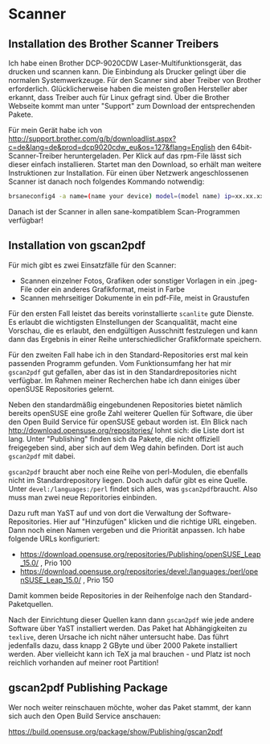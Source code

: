# Scanner

## Installation des Brother Scanner Treibers

Ich habe einen Brother DCP-9020CDW Laser-Multifunktionsgerät, das drucken und scannen kann. Die Einbindung als Drucker gelingt über die normalen Systemwerkzeuge. Für den Scanner sind aber Treiber von Brother erforderlich. Glücklicherweise haben die meisten großen Hersteller aber erkannt, dass Treiber auch für Linux gefragt sind. Über die Brother Webseite kommt man unter "Support" zum Download der entsprechenden Pakete. 

Für mein Gerät habe ich von http://support.brother.com/g/b/downloadlist.aspx?c=de&lang=de&prod=dcp9020cdw_eu&os=127&flang=English den 64bit-Scanner-Treiber heruntergeladen. Per Klick auf das rpm-File lässt sich dieser einfach installieren. Startet man den Download, so erhält man weitere Instruktionen zur Installation. Für einen über Netzwerk angeschlossenen Scanner ist danach noch folgendes Kommando notwendig:

```bash
brsaneconfig4 -a name=(name your device) model=(model name) ip=xx.xx.xx.xx
```

Danach ist der Scanner in allen sane-kompatiblem Scan-Programmen verfügbar!

## Installation von gscan2pdf

Für mich gibt es zwei Einsatzfälle für den Scanner:

* Scannen einzelner Fotos, Grafiken oder sonstiger Vorlagen in ein .jpeg-File oder ein anderes Grafikformat, meist in Farbe
* Scannen mehrseitiger Dokumente in ein pdf-File, meist in Graustufen

Für den ersten Fall leistet das bereits vorinstallierte `scanlite` gute Dienste. Es erlaubt die wichtigsten EInstellungen der Scanqualität, macht eine Vorschau, die es erlaubt, den endgültigen Ausschnitt festzulegen und kann dann das Ergebnis in einer Reihe unterschiedlicher Grafikformate speichern.

Für den zweiten Fall habe ich in den Standard-Repositories erst mal kein passenden Programm gefunden. Vom Funktionsumfang her hat mir `gscan2pdf` gut gefallen, aber das ist in den Standardrepositories nicht verfügbar. Im Rahmen meiner Recherchen habe ich dann einiges über openSUSE Repositories gelernt.

Neben den standardmäßig eingebundenen Repositories bietet nämlich bereits openSUSE eine große Zahl weiterer Quellen für Software, die über den Open Build Service für openSUSE gebaut worden ist. EIn Blick nach http://download.opensuse.org/repositories/ lohnt sich: die Liste dort ist lang. Unter "Publishing" finden sich da Pakete, die nicht offiziell freigegeben sind, aber sich auf dem Weg dahin befinden. Dort ist auch `gscan2pdf` mit dabei. 

`gscan2pdf` braucht aber noch eine Reihe von perl-Modulen, die ebenfalls nicht im Standardrepository liegen. Doch auch dafür gibt es eine Quelle. Unter `devel:/languages:/perl` findet sich alles, was `gscan2pdf`braucht. Also muss man zwei neue Reporitories einbinden.

Dazu ruft man YaST auf und von dort die Verwaltung der Software-Repositories. Hier auf "Hinzufügen" klicken und die richtige URL eingeben. Dann noch einen Namen vergeben und die Priorität anpassen. Ich habe folgende URLs konfiguriert:

* https://download.opensuse.org/repositories/Publishing/openSUSE_Leap_15.0/ , Prio 100
* https://download.opensuse.org/repositories/devel:/languages:/perl/openSUSE_Leap_15.0/ , Prio 150

Damit kommen beide Repositories in der Reihenfolge nach den Standard-Paketquellen.

Nach der Einrichtung dieser Quellen kann dann `gscan2pdf` wie jede andere Software über YaST installiert werden. Das Paket hat Abhängigkeiten zu `texlive`, deren Ursache ich nicht näher untersucht habe. Das führt jedenfalls dazu, dass knapp 2 GByte und über 2000 Pakete installiert werden. Aber vielleicht kann ich TeX ja mal brauchen - und Platz ist noch reichlich vorhanden auf meiner root Partition!

## gscan2pdf Publishing Package

Wer noch weiter reinschauen möchte, woher das Paket stammt, der kann sich auch den Open Build Service anschauen:

https://build.opensuse.org/package/show/Publishing/gscan2pdf
